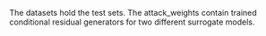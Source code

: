 The datasets hold the test sets.
The attack_weights contain trained conditional residual generators for two different surrogate models.
